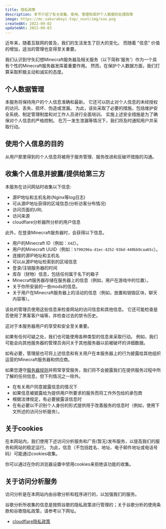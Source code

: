 ```yaml
---
title: 隐私政策
description: 本节介绍了有关收集、使用、管理和保护个人数据的处理政策
image: https://mc.sakurakoyi.top/_nuxt/img/suo.png
createdAt: 2022-09-02
updatedAt: 2022-09-03
---
```

近年来，随着互联网的普及，我们的生活发生了巨大的变化。 而随着 "信息" 价值的增加，适当的管理也变得至关重要。

我们认识到守矢幻想Minecraft服务器及相关服务（以下简称'服务'）作为一个具有个性的Minecraft服务器发挥着重要作用。 然而，在保护个人数据方面，我们打算采取积极主动和诚实的态度。

## 个人数据管理

本服务将保持用户的个人信息准确和最新。 它还可以防止对个人信息的未经授权的访问、丢失、损坏、伪造或泄漏。 为此，该处采取了必要的措施，包括维护安全系统、制定管理制度和对工作人员进行全面培训。
实施上述安全措施是为了确保对个人信息的严格控制。
在万一发生泄漏等情况下，我们将及时通知用户并采取行动。

## 使用个人信息的目的

从用户那里得到的个人信息将被用于服务管理、服务改进和反破坏措施的沟通。

## 收集个人信息并披露/提供给第三方

本服务在访问网站时收集以下信息:

- 源IP地址和主机名称(Nginx等log日志)
- 可从源IP地址获得的区域信息(分析访客分布情况)
- 访问页面的URL
- 访问来源
- cloudflare分析器所分析的用户信息

此外，在登录Minecraft服务器时，会获得以下信息。

- 用户的Minecraft ID（例如：`X4Z`）。
- 用户的Minecraft UUID（例如：`5799296a-d1ec-4252-93bd-440bb9caa65c`）。
- 连接的源IP地址和主机名
- 可以从源IP地址检索到的区域信息
- 登录/注销服务器的时间
- 库存（财物）信息，包括任何属于名下的箱子
- Minecraft服务器存储在服务器上的信息（例如，用户在游戏中的位置）。
- 关于你所安装的一些mods的信息。
- 关于用户在Minecraft服务器上的活动的信息（例如，放置和销毁区块，聊天内容等）。

该处的管理员使用这些信息来检查网站的访问信息和其他信息。 它还可能检查是否使用了黑客客户端等，并检查过去的禁令历史。

这对于本服务器用户的享受和安全至关重要。

如果有任何可疑之处，我们也可能使用各种类型的信息来采取行动。 例如，我们可能会向其他服务器的管理员询问关于其他服务器以前被破坏的详细数据。

如有必要，管理层也可将上述信息和有关用户在本服务器上的行为披露给其他组织运营的Minecraft服务器和供应商。

如果您遵守[服务器规则](/rules)并照常享受服务，我们将不会披露我们在提供服务过程中所了解的任何信息，但下列情况之一除外。

- 在有关用户同意披露信息的情况下
- 如果信息被披露给为提供用户所要求的服务而将工作外包给的承包商
- 根据法律规定，有必要披露该信息时
- 在有必要以不识别个人身份的形式提供用于改善服务的信息时（例如，使用下文所述的访问分析服务）。

## 关于cookies

在本网站内，我们使用下述访问分析服务和广告(暂无)发布服务，以提高我们的服务和网站的稳定运行。 为此，信息（不包括姓名、地址、电子邮件地址或电话号码）可能通过cookies收集。

你可以通过在你的浏览器设置中禁用cookies来拒绝该功能的收集。

## 关于访问分析服务

访问分析是在本网站内由谷歌分析和程序进行的，以加强我们的服务。

谷歌分析所收集的信息是按照谷歌的隐私政策进行管理的；关于谷歌分析的使用条款和谷歌隐私政策，请参考以下网址。

- [cloudflare隐私政策](https://www.cloudflare.com/zh-cn/privacypolicy/)
